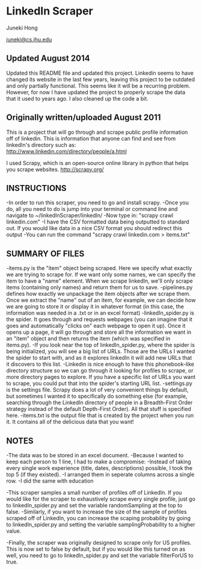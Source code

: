 LinkedIn Scraper
================

Juneki Hong 

juneki@cs.jhu.edu

Updated August 2014
-------------------

Updated this README file and updated this project.
Linkedin seems to have changed its website in the last few years, leaving this project to be outdated and only partially functional. 
This seems like it will be a recurring problem. 
However, for now I have updated the project to properly scrape the data that it used to years ago. I also cleaned up the code a bit.



Originally written/uploaded August 2011
---------------------------------------

This is a project that will go through and scrape public profile information off of linkedin. 
This is information that anyone can find and see from linkedIn's directory such as:
http://www.linkedin.com/directory/people/a.html

I used Scrapy, which is an open-source online library in python that helps you scrape websites.
http://scrapy.org/


INSTRUCTIONS
------------

-In order to run this scraper, you need to go and install scrapy. 
-Once you do, all you need to do is jump into your terminal or command line and navigate to ~/linkedInScraper/linkedIn/
-Now type in: "scrapy crawl linkedin.com"
    -I have the CSV formatted data being outputted to standard out. If you would like data in a nice CSV format you should redirect this output
    -You can run the command "scrapy crawl linkedin.com > items.txt"


SUMMARY OF FILES
----------------

-items.py is the "item" object being scraped. Here we specify what exactly we are trying to scrape for. If we want only some names, we can specify the item to have a "name" element. When we scrape linkedIn, we'll only scrape items (containing only names) and return them for us to save.
-pipelines.py defines how exactly we unpackage the item objects after we scrape them. Once we extract the "name" out of an item, for example, we can decide how we are going to store it or display it in whatever format (in this case, the information was needed in a .txt or in an excel format)
-linkedIn_spider.py is the spider. It goes through and requests webpages (you can imagine that it goes and automatically "clicks on" each webpage to open it up). Once it opens up a page, it will go through and store all the information we want in an "item" object and then returns the item (which was specified in items.py).
      -If you look near the top of linkedIn_spider.py, where the spider is being initialized, you will see a big list of URLs. Those are the URLs I wanted the spider to start with, and as it explores linkedIn it will add new URLs that it discovers to this list. 
      -Linkedin is nice enough to have this phonebook-like directory structure so we can go through it looking for profiles to scrape, or more directory pages to explore. If you have a specific list of URLs you want to scrape, you could put that into the spider's starting URL list.
-settings.py is the settings file. Scrapy does a lot of very convenient things by default, but sometimes I wanted it to specifically do something else (for example, searching through the LinkedIn directory of people in a Breadth-First Order strategy instead of the default Depth-First Order). All that stuff is specified here.
-items.txt is the output file that is created by the project when you run it. It contains all of the delicious data that you want!


NOTES
-----

-The data was to be stored in an excel document.
-Because I wanted to keep each person to 1 line, I had to make a compromise:
	-Instead of taking every single work experience (title, dates, descriptions) possible, I took the top 5 (if they existed). 
	-I arranged them in seperate columns across a single row.
	-I did the same with education

-This scraper samples a small number of profiles off of LinkedIn. If you would like for the scraper to exhaustively scrape every single profile, just go to linkedIn_spider.py and set the variable randomSampling at the top to false.
-Similarly, if you want to increase the size of the sample of profiles scraped off of LinkedIn, you can increase the scaping probability by going to linkedIn_spider.py and setting the variable samplingProbability to a higher value.

-Finally, the scraper was originally designed to scrape only for US profiles. This is now set to false by default, but if you would like this turned on as well, you need to go to linkedIn_spider.py and set the variable filterForUS to true.

